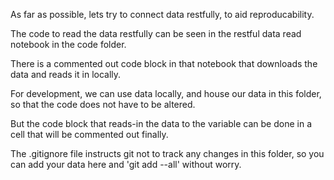 As far as possible, lets try to connect data restfully, to aid reproducability.

The code to read the data restfully can be seen in the restful data read notebook in the code folder.

There is a commented out code block in that notebook that downloads the data and reads it in locally.

For development, we can use data locally, and house our data in this folder, so that the code does not have to be altered.

But the code block that reads-in the data to the variable can be done in a cell that will be commented out finally. 

The .gitignore file instructs git not to track any changes in this folder, so you can add your data here and 'git add --all' without worry.
